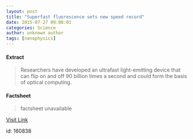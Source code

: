 ```yaml
---
layout: post
title: "Superfast fluorescence sets new speed record"
date: 2015-07-27 09:00:01
categories: Science
author: unknown author
tags: [nanophysics]
---
```



#### Extract
>Researchers have developed an ultrafast light-emitting device that can flip on and off 90 billion times a second and could form the basis of optical computing.

#### Factsheet
>factsheet unavailable

[Visit Link](http://phys.org/news/2015-07-superfast-fluorescence.html)

id:  160838

